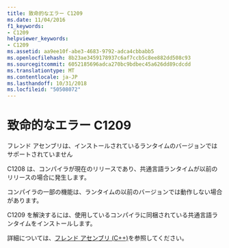 ```yaml
---
title: 致命的なエラー C1209
ms.date: 11/04/2016
f1_keywords:
- C1209
helpviewer_keywords:
- C1209
ms.assetid: aa9ee10f-abe3-4683-9792-adca4cbbabb5
ms.openlocfilehash: 8b23ae3459178937c6af7ccb5c8ee882dd508c93
ms.sourcegitcommit: 6052185696adca270bc9bdbec45a626dd89cdcdd
ms.translationtype: MT
ms.contentlocale: ja-JP
ms.lasthandoff: 10/31/2018
ms.locfileid: "50508072"
---
```

# <a name="fatal-error-c1209"></a>致命的なエラー C1209

フレンド アセンブリは、インストールされているランタイムのバージョンではサポートされていません

C1208 は、コンパイラが現在のリリースであり、共通言語ランタイムが以前のリリースの場合に発生します。

コンパイラの一部の機能は、ランタイムの以前のバージョンでは動作しない場合があります。

C1209 を解決するには、使用しているコンパイラに同梱されている共通言語ランタイムをインストールします。

詳細については、[フレンド アセンブリ (C++)](../../dotnet/friend-assemblies-cpp.md)を参照してください。